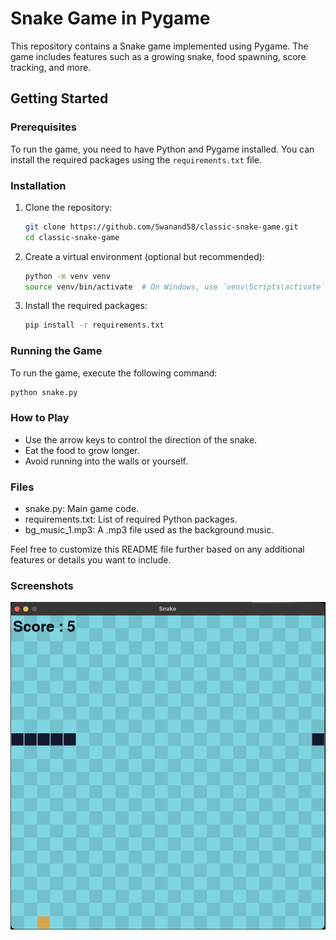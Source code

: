 # Snake Game in Pygame

This repository contains a Snake game implemented using Pygame. The game includes features such as a growing snake, food spawning, score tracking, and more.

## Getting Started

### Prerequisites

To run the game, you need to have Python and Pygame installed. You can install the required packages using the `requirements.txt` file.

### Installation

1. Clone the repository:

   ```sh
   git clone https://github.com/Swanand58/classic-snake-game.git
   cd classic-snake-game
   ```

2. Create a virtual environment (optional but recommended):

   ```sh
   python -m venv venv
   source venv/bin/activate  # On Windows, use `venv\Scripts\activate`
   ```

3. Install the required packages:
   ```sh
   pip install -r requirements.txt
   ```

### Running the Game

To run the game, execute the following command:

```sh
python snake.py
```

### How to Play

- Use the arrow keys to control the direction of the snake.
- Eat the food to grow longer.
- Avoid running into the walls or yourself.

### Files

- snake.py: Main game code.
- requirements.txt: List of required Python packages.
- bg_music_1.mp3: A .mp3 file used as the background music.

Feel free to customize this README file further based on any additional features or details you want to include.

### Screenshots

![alt image](ss1.png)
